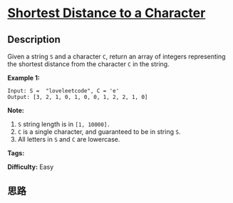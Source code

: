 # [Shortest Distance to a Character][title]

## Description

Given a string `S` and a character `C`, return an array of integers
representing the shortest distance from the character `C` in the string.

**Example 1:**
            Input: S =  "loveleetcode", C = 'e'    Output: [3, 2, 1, 0, 1, 0, 0, 1, 2, 2, 1, 0]    



**Note:**

  1. `S` string length is in `[1, 10000].`
  2. `C` is a single character, and guaranteed to be in string `S`.
  3. All letters in `S` and `C` are lowercase.


**Tags:** 

**Difficulty:** Easy

## 思路

[title]: https://leetcode.com/problems/shortest-distance-to-a-character
